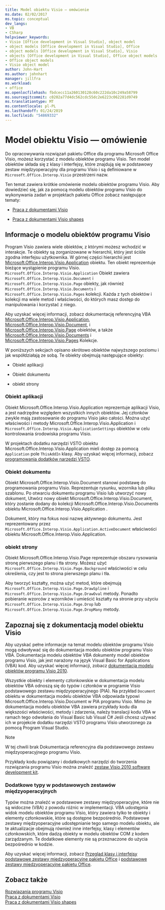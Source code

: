 ```yaml
---
title: Model obiektu Visio ― omówienie
ms.date: 02/02/2017
ms.topic: conceptual
dev_langs:
- VB
- CSharp
helpviewer_keywords:
- Visio [Office development in Visual Studio], object model
- object models [Office development in Visual Studio], Office
- object models [Office development in Visual Studio], Visio
- objects [Office development in Visual Studio], Office object models
- Office object models
- Visio object model
author: John-Hart
ms.author: johnhart
manager: jillfra
ms.workload:
- office
ms.openlocfilehash: fbdcecc11a260130128c60c222da10c249a58799
ms.sourcegitcommit: c0202a77d4dc562cdc55dc2e6223c062281d9749
ms.translationtype: MT
ms.contentlocale: pl-PL
ms.lasthandoff: 01/24/2019
ms.locfileid: "54869332"
---
```

# <a name="visio-object-model-overview"></a>Model obiektu Visio ― omówienie
  Do opracowywania rozwiązań pakietu Office dla programu Microsoft Office Visio, możesz korzystać z modelu obiektów programu Visio. Ten model obiektów składa się z klasy i interfejsy, które znajdują się w podstawowy zestaw międzyoperacyjny dla programu Visio i są definiowane w `Microsoft.Office.Interop.Visio` przestrzeni nazw.  
  
 Ten temat zawiera krótkie omówienie modelu obiektów programu Visio. Aby dowiedzieć się, jak za pomocą modelu obiektów programu Visio do wykonywania zadań w projektach pakietu Office zobacz następujące tematy:  
  
-   [Praca z dokumentami Visio](../vsto/working-with-visio-documents.md)  
  
-   [Praca z dokumentami Visio shapes](../vsto/working-with-visio-shapes.md)  
  
## <a name="understand-the-visio-object-model"></a>Informacje o modelu obiektów programu Visio  
 Program Visio zawiera wiele obiektów, z którymi możesz wchodzić w interakcje. Te obiekty są zorganizowane w hierarchii, który jest ściśle zgodna interfejsu użytkownika. W górnej części hierarchii jest [Microsoft.Office.Interop.Visio.Application](/office/vba/api/Visio.Application) obiektu. Ten obiekt reprezentuje bieżące wystąpienie programu Visio. `Microsoft.Office.Interop.Visio.Application` Obiekt zawiera `Microsoft.Office.Interop.Visio.Document` i `Microsoft.Office.Interop.Visio.Page` obiekty, jak również `Microsoft.Office.Interop.Visio.Documents` i `Microsoft.Office.Interop.Visio.Pages` kolekcji. Każda z tych obiektów i kolekcji ma wiele metod i właściwości, do których masz dostęp do manipulowania i korzystać z niego.  
  
 Aby uzyskać więcej informacji, zobacz dokumentację referencyjną VBA [Microsoft.Office.Interop.Visio.Application](/office/vba/api/Visio.Application), [Microsoft.Office.Interop.Visio.Document](/office/vba/api/Visio.Document), i [ Microsoft.Office.Interop.Visio.Page](/office/vba/api/Visio.Page) obiektów, a także [Microsoft.Office.Interop.Visio.Documents](/office/vba/api/Visio.Documents) i [Microsoft.Office.Interop.Visio.Pages](/office/vba/api/Visio.Pages) Kolekcje.  
  
 W poniższych sekcjach opisano skrótowo obiektów najwyższego poziomu i jak współdziałają ze sobą. Te obiekty obejmują następujące obiekty:  
  
-   Obiekt aplikacji  
  
-   Obiekt dokumentu  
  
-   obiekt strony  
  
### <a name="application-object"></a>Obiekt aplikacji  
 Obiekt Microsoft.Office.Interop.Visio.Application reprezentuje aplikacji Visio, a jest nadrzędne względem wszystkich innych obiektów. Jej członków zwykle mają zastosowanie do programu Visio jako całości. Można użyć właściwości i metody Microsoft.Office.Interop.Visio.Application i `Microsoft.Office.Interop.Visio.ApplicationSettings` obiektów w celu kontrolowania środowiska programu Visio.  
  
 W projektach dodatku narzędzi VSTO obiektu Microsoft.Office.Interop.Visio.Application mieli dostęp za pomocą `Application` pole `ThisAddIn` klasy. Aby uzyskać więcej informacji, zobacz [programowania dodatków narzędzi VSTO](../vsto/programming-vsto-add-ins.md).  
  
### <a name="document-object"></a>Obiekt dokumentu  
 Obiekt Microsoft.Office.Interop.Visio.Document stanowi podstawę do programowania programu Visio. Reprezentuje rysunku, wzornika lub pliku szablonu. Po otwarciu dokumentu programu Visio lub utworzyć nowy dokument, Utwórz nowy obiekt Microsoft.Office.Interop.Visio.Document, który zostanie dodany do kolekcji Microsoft.Office.Interop.Visio.Documents obiektu Microsoft.Office.Interop.Visio.Application .  
  
 Dokument, który ma fokus nosi nazwę aktywnego dokumentu. Jest reprezentowany przez `Microsoft.Office.Interop.Visio.Application.ActiveDocument` właściwości obiektu Microsoft.Office.Interop.Visio.Application.  
  
### <a name="page-object"></a>obiekt strony  
 Obiekt Microsoft.Office.Interop.Visio.Page reprezentuje obszaru rysowania stronę pierwszego planu i tła strony. Możesz użyć `Microsoft.Office.Interop.Visio.Page.Background` właściwości w celu określenia, czy jest to strona pierwszego planu i tła.  
  
 Aby tworzyć kształty, można użyć metod, które obejmują `Microsoft.Office.Interop.Visio.Page.DrawSpline` i `Microsoft.Office.Interop.Visio.Page.DrawOval` metody. Ponadto pobieranie wzorców z wzorników i umieścić kształty na stronie przy użyciu `Microsoft.Office.Interop.Visio.Page.Drop` lub `Microsoft.Office.Interop.Visio.Page.DropMany` metody.  
  
## <a name="use-the-visio-object-model-documentation"></a>Zapoznaj się z dokumentacją model obiektu Visio  
 Aby uzyskać pełne informacje na temat modelu obiektów programu Visio mogą odwoływać się do dokumentacja modelu obiektów programu Visio VBA. Dokumentacja modelu obiektów VBA dokumenty model obiektów programu Visio, jak jest narażony na język Visual Basic for Applications (VBA) kod. Aby uzyskać więcej informacji, zobacz [dokumentacja modelu obiektów programu Visio 2010](http://go.microsoft.com/fwlink/?LinkId=199775).  
  
 Wszystkie obiekty i elementy członkowskie w dokumentacja modelu obiektów VBA odnoszą się do typów i członków w programie Visio podstawowego zestawu międzyoperacyjnego (PIA). Na przykład `Document` obiektu w dokumentacja modelu obiektów VBA odpowiada typowi Microsoft.Office.Interop.Visio.Document w PIA programu Visio. Mimo że dokumentacja modelu obiektów VBA zawiera przykłady kodu dla większości właściwości, metody i zdarzenia, należy translacji kodu VBA w ramach tego odwołania do Visual Basic lub Visual C# Jeśli chcesz używać ich w projekcie dodatku narzędzi VSTO programu Visio utworzonego za pomocą Program Visual Studio.  
  
> [!NOTE]  
>  W tej chwili brak Dokumentacja referencyjna dla podstawowego zestawu międzyoperacyjnego programu Visio.  
  
 Przykłady kodu powiązany i dodatkowych narzędzi do tworzenia rozwiązania programu Visio można znaleźć [zestaw Visio 2010 software development kit](http://go.microsoft.com/fwlink/?LinkId=196501).  
  
### <a name="additional-types-in-primary-interop-assemblies"></a>Dodatkowe typy w podstawowych zestawów międzyoperacyjnych  
 Typów można znaleźć w podstawowe zestawy międzyoperacyjne, które nie są widoczne (VBA) z powodu różnic w implementacji. VBA udostępnia widok modelu obiektów programu Visio, który zawiera tylko te obiekty i elementy członkowskie, które są dostępne bezpośrednio. Podstawowe zestawy międzyoperacyjne udostępnianie tego samego modelu obiektu, ale te aktualizacje obejmują również inne interfejsy, klasy i elementów członkowskich, które dadzą obiekty w modelu obiektów COM z kodem zarządzanym. Te dodatkowe elementy nie są przeznaczone do użycia bezpośrednio w kodzie.  
  
 Aby uzyskać więcej informacji, zobacz [Przegląd klasy i interfejsy podstawowe zestawy międzyoperacyjne pakietu Office](http://go.microsoft.com/fwlink/?LinkId=189592) i [podstawowe zestawy międzyoperacyjne pakietu Office](../vsto/office-primary-interop-assemblies.md).  
  
## <a name="see-also"></a>Zobacz także  
 [Rozwiązania programu Visio](../vsto/visio-solutions.md)   
 [Praca z dokumentami Visio](../vsto/working-with-visio-documents.md)   
 [Praca z dokumentami Visio shapes](../vsto/working-with-visio-shapes.md)  
